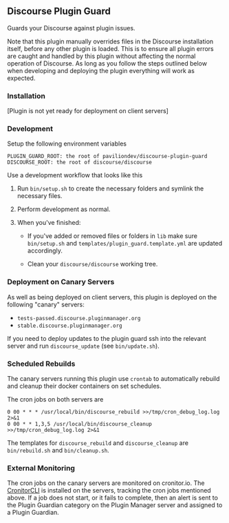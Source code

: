 ## Discourse Plugin Guard

Guards your Discourse against plugin issues.

Note that this plugin manually overrides files in the Discourse installation itself, before any other plugin is loaded. This is to ensure all plugin errors are caught and handled by this plugin without affecting the normal operation of Discourse. As long as you follow the steps outlined below when developing and deploying the plugin everything will work as expected.

### Installation

[Plugin is not yet ready for deployment on client servers]

### Development

Setup the following environment variables

```
PLUGIN_GUARD_ROOT: the root of paviliondev/discourse-plugin-guard
DISCOURSE_ROOT: the root of discourse/discourse
```

Use a development workflow that looks like this

1. Run ``bin/setup.sh`` to create the necessary folders and symlink the necessary files.

2. Perform development as normal.

3. When you've finished:

   - If you've added or removed files or folders in ``lib`` make sure ``bin/setup.sh`` and ``templates/plugin_guard.template.yml`` are updated accordingly.

   - Clean your ``discourse/discourse`` working tree.

### Deployment on Canary Servers

As well as being deployed on client servers, this plugin is deployed on the following "canary" servers:

- `tests-passed.discourse.pluginmanager.org`
- `stable.discourse.pluginmanager.org`

If you need to deploy updates to the plugin guard ssh into the relevant server and run ``discourse_update`` (see ``bin/update.sh``).

### Scheduled Rebuilds

The canary servers running this plugin use ``crontab`` to automatically rebuild and cleanup their docker containers on set schedules.

The cron jobs on both servers are

```
0 00 * * * /usr/local/bin/discourse_rebuild >>/tmp/cron_debug_log.log 2>&1
0 00 * * 1,3,5 /usr/local/bin/discourse_cleanup >>/tmp/cron_debug_log.log 2>&1
```

The templates for ``discourse_rebuild`` and ``discourse_cleanup`` are ``bin/rebuild.sh`` and ``bin/cleanup.sh``.

### External Monitoring

The cron jobs on the canary servers are monitored on cronitor.io. The [CronitorCLI](https://cronitor.io/docs/using-cronitor-cli) is installed on the servers, tracking the cron jobs mentioned above. If a job does not start, or it fails to complete, then an alert is sent to the Plugin Guardian category on the Plugin Manager server and assigned to a Plugin Guardian.
